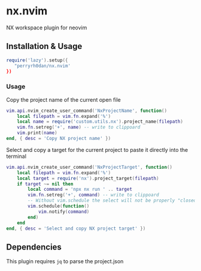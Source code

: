 # nx.nvim

NX workspace plugin for neovim

## Installation & Usage

```lua
require('lazy').setup({
   "perryrh0dan/nx.nvim'
})
```

### Usage

Copy the project name of the current open file

```lua
vim.api.nvim_create_user_command('NxProjectName', function()
    local filepath = vim.fn.expand('%')
    local name = require('custom.utils.nx').project_name(filepath)
    vim.fn.setreg('+', name) -- write to clippoard
    vim.print(name)
end, { desc = 'Copy NX project name' })
```

Select and copy a target for the current project to paste it directly into the terminal

```lua
vim.api.nvim_create_user_command('NxProjectTarget', function()
    local filepath = vim.fn.expand('%')
    local target = require('nx').project_target(filepath)
    if target ~= nil then
        local command = 'npx nx run ' .. target
        vim.fn.setreg('+', command) -- write to clippoard
        -- Without vim.schedule the select will not be properly "closed" and is still visible on the screen
        vim.schedule(function()
            vim.notify(command)
        end)
    end
end, { desc = 'Select and copy NX project target' })

```

## Dependencies

This plugin requires `jq` to parse the project.json
